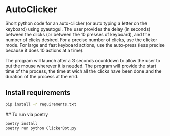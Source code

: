 # AutoClicker
Short python code for an auto-clicker (or auto typing a letter on the keyboard) using pyautogui.
The user provides the delay (in seconds) between the clicks (or between the 10 presses of keyboard), and the number of clicks desired.
For a precise number of clicks, use the clicker mode. For large and fast keyboard actions, use the auto-press (less precise because it does 10 actions at a time).

The program will launch after a 3 seconds countdown to allow the user to put the mouse wherever it is needed.
The program will provide the start time of the process, the time at wich all the clicks have been done and the duration of the process at the end.

## Install requirements
```bash
pip install -r requirements.txt
```

## To run via poetry
```bash
poetry install
poetry run python ClickerBot.py
```

